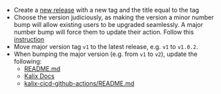 * Create a [new release](https://github.com/lightbend/setup-kalix-action/releases/new) with a new tag and the title equal to the tag
* Choose the version judiciously, as making the version a minor number bump will allow existing users to be upgraded seamlessly. A major number bump will force them to update their action. Follow this [instruction](https://docs.github.com/en/actions/creating-actions/about-custom-actions#using-release-management-for-actions)
* Move major version tag `v1` to the latest release, e.g. `v1` to `v1.0.2`.
* When bumping the major version (e.g. from `v1` to `v2`), update the following:
  * [README.md](README.md)
  * [Kalix Docs](https://github.com/lightbend/kalix-docs/blob/main/docs/modules/operations/pages/integrate-cicd-github-actions.adoc)
  * [kalix-cicd-github-actions/README.md](https://github.com/lightbend/kalix-cicd-github-actions)